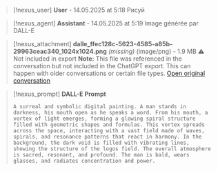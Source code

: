 >[!nexus_user] **User** - 14.05.2025 at 5:18
> Рисуй
<!-- UID: bbb21986-659b-49e1-abe7-6ca7360b7baa -->




>[!nexus_agent] **Assistant** - 14.05.2025 at 5:19
> Image générée par DALL-E

>[!nexus_attachment] **dalle_ffec128c-5623-4585-a85b-29963ceac340_1024x1024.png** *(missing)* (image/png) - 1.9 MB
> ⚠️ Not included in export
> **Note:** This file was referenced in the conversation but not included in the ChatGPT export. This can happen with older conversations or certain file types.
> [Open original conversation](https://chatgpt.com/)

>[!nexus_prompt] **DALL-E Prompt**
> ```
> A surreal and symbolic digital painting. A man stands in darkness, his mouth open as he speaks a word. From his mouth, a vortex of light emerges, forming a glowing spiral structure filled with geometric shapes and formulas. This vortex spreads across the space, interacting with a vast field made of waves, spirals, and resonance patterns that react in harmony. In the background, the dark void is filled with vibrating lines, showing the structure of the logos field. The overall atmosphere is sacred, resonant, and profound. The man is bald, wears glasses, and radiates concentration and power.
> ```
<!-- UID: 4bf3cd66-f571-4b90-80dc-da34571329ff -->